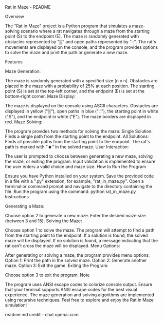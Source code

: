 Rat in Maze - README

Overview

The "Rat in Maze" project is a Python program that simulates a maze-solving scenario where a rat navigates through a maze from the starting point (S) to the endpoint (E). The maze is randomly generated with obstacles represented by "▒" and open paths represented by "◌". The rat's movements are displayed on the console, and the program provides options to solve the maze and print the path or generate a new maze.

Features

Maze Generation:

The maze is randomly generated with a specified size (n x n).
Obstacles are placed in the maze with a probability of 25% at each position.
The starting point (S) is set at the top-left corner, and the endpoint (E) is set at the bottom-right corner.
Maze Display:

The maze is displayed on the console using ASCII characters.
Obstacles are displayed in yellow ("▒"), open paths in blue ("◌"), the starting point in white ("S"), and the endpoint in white ("E").
The maze borders are displayed in red.
Maze Solving:

The program provides two methods for solving the maze:
Single Solution: Finds a single path from the starting point to the endpoint.
All Solutions: Finds all possible paths from the starting point to the endpoint.
The rat's path is marked with "☻" in the solved maze.
User Interaction:

The user is prompted to choose between generating a new maze, solving the maze, or exiting the program.
Input validation is implemented to ensure the user enters a valid choice and maze size.
How to Run the Program

Ensure you have Python installed on your system.
Save the provided code in a file with a ".py" extension, for example, "rat_in_maze.py".
Open a terminal or command prompt and navigate to the directory containing the file.
Run the program using the command: python rat_in_maze.py
Instructions

Generating a Maze:

Choose option 2 to generate a new maze.
Enter the desired maze size (between 3 and 15).
Solving the Maze:

Choose option 1 to solve the maze.
The program will attempt to find a path from the starting point to the endpoint.
If a solution is found, the solved maze will be displayed.
If no solution is found, a message indicating that the rat can't cross the maze will be displayed.
Menu Options:

After generating or solving a maze, the program provides menu options:
Option 1: Print the path in the solved maze.
Option 2: Generate another maze.
Option 3: Exit the game.
Exiting the Program:

Choose option 3 to exit the program.
Note

The program uses ANSI escape codes to colorize console output. Ensure that your terminal supports ANSI escape codes for the best visual experience.
The maze generation and solving algorithms are implemented using recursive techniques.
Feel free to explore and enjoy the Rat in Maze simulation!

readme.md credit - chat.openai.com

